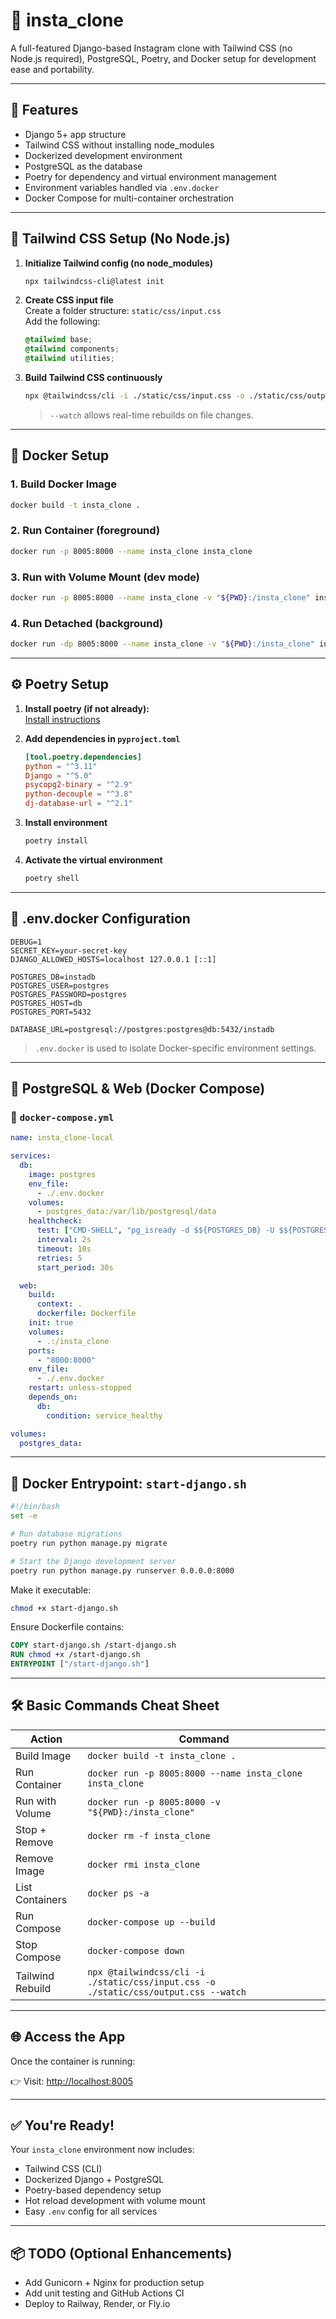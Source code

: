 # 📸 insta_clone

A full-featured Django-based Instagram clone with Tailwind CSS (no Node.js required), PostgreSQL, Poetry, and Docker setup for development ease and portability.

---

## 🌟 Features

- Django 5+ app structure
- Tailwind CSS without installing node_modules
- Dockerized development environment
- PostgreSQL as the database
- Poetry for dependency and virtual environment management
- Environment variables handled via `.env.docker`
- Docker Compose for multi-container orchestration

---

## 🎨 Tailwind CSS Setup (No Node.js)

1. **Initialize Tailwind config (no node_modules)**

   ```bash
   npx tailwindcss-cli@latest init
   ```

2. **Create CSS input file**  
   Create a folder structure: `static/css/input.css`  
   Add the following:

   ```css
   @tailwind base;
   @tailwind components;
   @tailwind utilities;
   ```

3. **Build Tailwind CSS continuously**

   ```bash
   npx @tailwindcss/cli -i ./static/css/input.css -o ./static/css/output.css --watch
   ```

   > `--watch` allows real-time rebuilds on file changes.

---

## 🐳 Docker Setup

### 1. Build Docker Image

```bash
docker build -t insta_clone .
```

### 2. Run Container (foreground)

```bash
docker run -p 8005:8000 --name insta_clone insta_clone
```

### 3. Run with Volume Mount (dev mode)

```bash
docker run -p 8005:8000 --name insta_clone -v "${PWD}:/insta_clone" insta_clone
```

### 4. Run Detached (background)

```bash
docker run -dp 8005:8000 --name insta_clone -v "${PWD}:/insta_clone" insta_clone
```

---

## ⚙️ Poetry Setup

1. **Install poetry (if not already):**  
   [Install instructions](https://python-poetry.org/docs/#installation)

2. **Add dependencies in `pyproject.toml`**

   ```toml
   [tool.poetry.dependencies]
   python = "^3.11"
   Django = "^5.0"
   psycopg2-binary = "^2.9"
   python-decouple = "^3.8"
   dj-database-url = "^2.1"
   ```

3. **Install environment**

   ```bash
   poetry install
   ```

4. **Activate the virtual environment**

   ```bash
   poetry shell
   ```

---

## 🔐 .env.docker Configuration

```env
DEBUG=1
SECRET_KEY=your-secret-key
DJANGO_ALLOWED_HOSTS=localhost 127.0.0.1 [::1]

POSTGRES_DB=instadb
POSTGRES_USER=postgres
POSTGRES_PASSWORD=postgres
POSTGRES_HOST=db
POSTGRES_PORT=5432

DATABASE_URL=postgresql://postgres:postgres@db:5432/instadb
```

> `.env.docker` is used to isolate Docker-specific environment settings.

---

## 🐘 PostgreSQL & Web (Docker Compose)

### 📄 `docker-compose.yml`

```yaml
name: insta_clone-local

services:
  db:
    image: postgres
    env_file:
      - ./.env.docker
    volumes:
      - postgres_data:/var/lib/postgresql/data
    healthcheck:
      test: ["CMD-SHELL", "pg_isready -d $${POSTGRES_DB} -U $${POSTGRES_USER}"]
      interval: 2s
      timeout: 10s
      retries: 5
      start_period: 30s

  web:
    build:
      context: .
      dockerfile: Dockerfile
    init: true
    volumes:
      - .:/insta_clone
    ports:
      - "8000:8000"
    env_file:
      - ./.env.docker
    restart: unless-stopped
    depends_on:
      db:
        condition: service_healthy

volumes:
  postgres_data:
```

---

## 🚀 Docker Entrypoint: `start-django.sh`

```bash
#!/bin/bash
set -e

# Run database migrations
poetry run python manage.py migrate

# Start the Django development server
poetry run python manage.py runserver 0.0.0.0:8000
```

Make it executable:

```bash
chmod +x start-django.sh
```

Ensure Dockerfile contains:

```dockerfile
COPY start-django.sh /start-django.sh
RUN chmod +x /start-django.sh
ENTRYPOINT ["/start-django.sh"]
```

---

## 🛠️ Basic Commands Cheat Sheet

| Action           | Command                                                                             |
| ---------------- | ----------------------------------------------------------------------------------- |
| Build Image      | `docker build -t insta_clone .`                                                     |
| Run Container    | `docker run -p 8005:8000 --name insta_clone insta_clone`                            |
| Run with Volume  | `docker run -p 8005:8000 -v "${PWD}:/insta_clone"`                                  |
| Stop + Remove    | `docker rm -f insta_clone`                                                          |
| Remove Image     | `docker rmi insta_clone`                                                            |
| List Containers  | `docker ps -a`                                                                      |
| Run Compose      | `docker-compose up --build`                                                         |
| Stop Compose     | `docker-compose down`                                                               |
| Tailwind Rebuild | `npx @tailwindcss/cli -i ./static/css/input.css -o ./static/css/output.css --watch` |

---

## 🌐 Access the App

Once the container is running:

👉 Visit: [http://localhost:8005](http://localhost:8005)

---

## ✅ You're Ready!

Your `insta_clone` environment now includes:

- Tailwind CSS (CLI)
- Dockerized Django + PostgreSQL
- Poetry-based dependency setup
- Hot reload development with volume mount
- Easy `.env` config for all services

---

## 📦 TODO (Optional Enhancements)

- Add Gunicorn + Nginx for production setup
- Add unit testing and GitHub Actions CI
- Deploy to Railway, Render, or Fly.io
